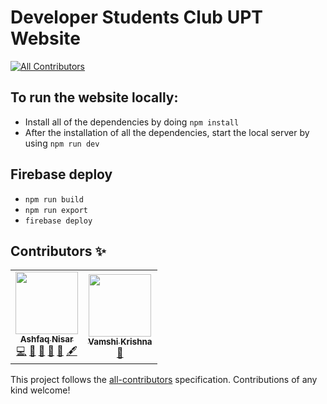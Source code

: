 # Developer Students Club UPT Website
<!-- ALL-CONTRIBUTORS-BADGE:START - Do not remove or modify this section -->
[![All Contributors](https://img.shields.io/badge/all_contributors-2-orange.svg?style=flat-square)](#contributors-)
<!-- ALL-CONTRIBUTORS-BADGE:END -->

## To run the website locally:
- Install all of the dependencies by doing ``npm install``
- After the installation of all the dependencies, start the local server by using ``npm run dev``

## Firebase deploy
* ``npm run build``
* ``npm run export``
* ``firebase deploy``

## Contributors ✨

<!-- ALL-CONTRIBUTORS-LIST:START - Do not remove or modify this section -->
<!-- prettier-ignore-start -->
<!-- markdownlint-disable -->
<table>
  <tr>
    <td align="center"><a href="https://sourcerer.io/ashfaqnisar"><img src="https://avatars0.githubusercontent.com/u/20638539?v=4" width="100px;" alt=""/><br /><sub><b>Ashfaq Nisar</b></sub></a><br /><a href="https://github.com/dscvjit/dscvjit-website/commits?author=ashfaqnisar" title="Code">💻</a> <a href="#design-ashfaqnisar" title="Design">🎨</a> <a href="#projectManagement-ashfaqnisar" title="Project Management">📆</a> <a href="#maintenance-ashfaqnisar" title="Maintenance">🚧</a> <a href="#ideas-ashfaqnisar" title="Ideas, Planning, & Feedback">🤔</a> <a href="#content-ashfaqnisar" title="Content">🖋</a></td>
    <td align="center"><a href="https://github.com/vamshikrishnaginna"><img src="https://avatars1.githubusercontent.com/u/35305744?v=4" width="100px;" alt=""/><br /><sub><b>Vamshi Krishna</b></sub></a><br /><a href="#design-vamshikrishnaginna" title="Design">🎨</a></td>
  </tr>
</table>

<!-- markdownlint-enable -->
<!-- prettier-ignore-end -->
<!-- ALL-CONTRIBUTORS-LIST:END -->

This project follows the [all-contributors](https://github.com/all-contributors/all-contributors) specification. Contributions of any kind welcome!
